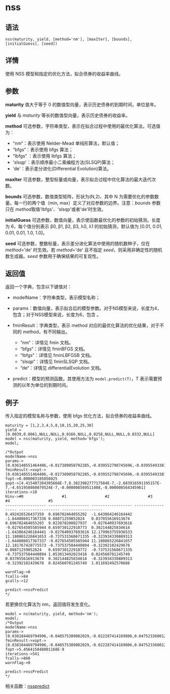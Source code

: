 # nss

## 语法

`nss(maturity, yield, [method='nm'], [maxIter], [bounds], [initialGuess],
[seed])`

## 详情

使用 NSS 模型和指定的优化方法，拟合债券的收益率曲线。

## 参数

**maturity** 值大于等于 0 的数值型向量，表示历史债券的到期时间，单位是年。

**yield** 与 *maturity* 等长的数值型向量，表示历史债券的收益率。

**method** 可选参数，字符串类型，表示在拟合过程中使用的最优化算法，可选值为：

* “nm“：表示使用 Nelder-Mead 单纯形算法，默认值；
* “bfgs“：表示使用 bfgs 算法；
* “lbfgs“ ：表示使用 lbfgs 算法；
* 'slsqp'：表示顺序最小二乘编程方法(SLSQP)算法；
* 'de'：表示差分进化(Differential Evolution)算法。

**maxIter** 可选参数，整型标量或向量，表示拟合过程中优化算法的最大迭代次数。

**bounds** 可选参数，数值类型矩阵，形状为(N,2)，其中 N 为需要优化的参数数量。每一行的两个值（min,
max）定义了对应参数的边界。注意：*bounds* 参数只在
*method*取值'lbfgs'、'slsqp'或者'de'时生效。

**initialGuess** 可选参数，数值向量，表示使函数最优化的参数的初始猜测。长度为 6，每个值分别表示 β0,
β1, β2, β3, λ0, λ1
的初始猜测，默认值为 [0.01, 0.01, 0.01, 0.01, 1.0, 1.0]。

**seed** 可选参数，整数标量，表示差分进化算法中使用的随机数种子，仅在 *method*='de' 时生效。若
*method*='de' 且不指定 *seed*，则采用非确定性的随机数生成器。*seed* 参数用于确保结果的可复现性。

## 返回值

返回一个字典，包含以下键值对：

* modelName：字符串类型，表示模型名称；
* params：数值向量，表示拟合后的模型参数。对于NS模型来说，长度为4，包含；对于NSS模型来说，长度为6，包含 。
* fminResult：字典类型，表示 method 对应的最优化算法的优化结果，对于不同的 method，有不同输出。

  + “nm“：详情见 fmin 文档。
  + “bfgs“：详情见 fminBFGS 文档。
  + “lbfgs“：详情见 fminLBFGSB 文档。
  + “slsqp“：详情见 fminSLSQP 文档。
  + “de“：详情见 differentialEvolution 文档。
* predict：模型的预测函数。其使用方法为 `model.predict(T)`，T
  表示需要预测的以年为单位的到期时间。

## 例子

传入指定的模型名称与参数，使用 bfgs 优化方法，拟合债券的收益率曲线。

```
maturity = [1,2,3,4,5,8,10,15,20,25,30]
yield = [0.0039,0.0061,NULL,NULL,0.0166,NULL,0.0258,NULL,NULL,0.0332,NULL]
model = nss(maturity, yield, method='bfgs');
model;

/*Output
modelName->nss
params->[0.036140551464406,-0.017389058792285,-0.039552798745696,-0.039554933812457,1.001838685848857,1.000930288743548]
fminResult->xopt->[0.036140551464406,-0.017389058792285,-0.039552798745696,-0.039554933812457,1.001838685848857,1.000930288743548]
fopt->0.000003185056025
gopt->[4.415407204305666E-7,8.382398277717584E-7,-2.683916591195157E-7,-4.651950860079524E-7,-0.000008569511408,-0.000008564345961]
iterations->10
Hinv->#0                 #1                 #2                 #3                 #4                 #5
------------------ ------------------ ------------------ ------------------ ------------------ ------------------
0.492426526437359  0.696702464055202  -1.643864246164442 -1.644086017367336 0.08871259052824   0.037055616913674
0.696702464055203  9.022078200827937  -9.027640937693616 -9.027654505585944 0.659730122918773  0.302144825834614
-1.643864246164441 -9.027640937693616 12.179963755936533 11.180865226841653 -0.737531568671335 -0.323934330889313
-1.644086017367337 -9.027654505585944 11.180865226841657 12.181767428775573 -0.737537584440894 -0.32392102429678
0.08871259052824   0.659730122918772  -0.737531568671335 -0.737537584440894 1.053013492023418  0.024560701245749
0.037055616913674  0.302144825834614  -0.323934330889313 -0.32392102429678  0.024560701245749  1.011692492570688

warnFlag->0
fcalls->84
gcalls->12

predict->nssPredict
*/
```

若更换优化算法为
nm，返回值将发生变化。

```
model = ns(maturity, yield, method='nm');
model;
/*Output
modelName->nss
params->[0.038184469794996,-0.048575389082029,-0.022287414169806,0.047523360012739,1.873046195772644,0.161159907274023]
fminResult->xopt->[0.038184469794996,-0.048575389082029,-0.022287414169806,0.047523360012739,1.873046195772644,0.161159907274023]
fopt->5.456415848001168E-9
iterations->541
fcalls->860
warnFlag->0

predict->nssPredict
*/
```

相关函数：[nsspredict](nsspredict.html)

